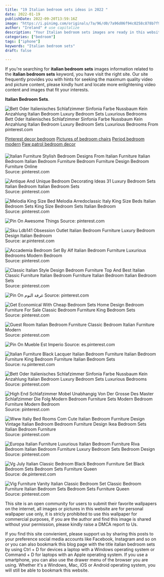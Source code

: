 ```yaml
---
title: "19 Italian bedroom sets ideas in 2022 "
date: 2022-01-19
publishDate: 2022-09-20T13:59:16Z
image: "https://i.pinimg.com/originals/7a/96/d0/7a96d06f94c0258c878b7f9a2429b8a3.jpg"
author: "Ireland" # use capitalize
description: "Your Italian bedroom sets images are ready in this website. Italian bedroom sets are a topic that is being searched for and liked by netizens now. You can Get the Italian bedroom sets files here. Get all royalty-free photos."
categories: ["bedroom"]
tags: ["iphone"]
keywords: "Italian bedroom sets"
draft: false

---
```


If you're searching for **italian bedroom sets** images information related to the **italian bedroom sets** keyword, you have visit the right  site.  Our site frequently  provides you with  hints  for seeking  the maximum  quality video and picture  content, please kindly hunt and locate more enlightening video content and images  that fit your interests.

**Italian Bedroom Sets**. 

![Bett Oder Italienisches Schlafzimmer Sinfonia Farbe Nussbaum Kein Anzahlung Italian Bedroom Luxury Bedroom Sets Luxurious Bedrooms](https://i.pinimg.com/736x/85/7d/eb/857debc988e1f4adf6407b2fd53933b6.jpg "Bett Oder Italienisches Schlafzimmer Sinfonia Farbe Nussbaum Kein Anzahlung Italian Bedroom Luxury Bedroom Sets Luxurious Bedrooms")
Bett Oder Italienisches Schlafzimmer Sinfonia Farbe Nussbaum Kein Anzahlung Italian Bedroom Luxury Bedroom Sets Luxurious Bedrooms From pinterest.com

[Pinterest decor bedroom](/pinterest-decor-bedroom/)
[Pictures of bedroom chairs](/pictures-of-bedroom-chairs/)
[Period bedroom modern](/period-bedroom-modern/)
[Paw patrol bedroom decor](/paw-patrol-bedroom-decor/)



### 

 


![Italian Furniture Stylish Bedroom Designs From Italian Furniture Italian Bedroom Italian Bedroom Furniture Bedroom Furniture Design Bedroom Furniture Online](https://i.pinimg.com/originals/a0/ae/70/a0ae7021343011559821baf14dcb41d8.jpg "Italian Furniture Stylish Bedroom Designs From Italian Furniture Italian Bedroom Italian Bedroom Furniture Bedroom Furniture Design Bedroom Furniture Online")
Source: pinterest.com

 

![Antique And Unique Bedroom Decorating Ideas 31 Luxury Bedroom Sets Italian Bedroom Italian Bedroom Sets](https://i.pinimg.com/736x/16/9b/ed/169bed7684c97373a72f4747e6a757e7.jpg "Antique And Unique Bedroom Decorating Ideas 31 Luxury Bedroom Sets Italian Bedroom Italian Bedroom Sets")
Source: pinterest.com

 

![Melodia King Size Bed Melodia Arredoclassic Italy King Size Beds Italian Bedroom Sets King Size Bedroom Sets Italian Bedroom](https://i.pinimg.com/originals/01/86/2f/01862fde1c0a9229873eca4414fafec3.jpg "Melodia King Size Bed Melodia Arredoclassic Italy King Size Beds Italian Bedroom Sets King Size Bedroom Sets Italian Bedroom")
Source: pinterest.com

 

![Pin On Awesome Things](https://i.pinimg.com/originals/d0/92/bc/d092bc268bfbc767ce13450f2abc9e21.jpg "Pin On Awesome Things")
Source: pinterest.com

 

![Sku Ldb141 Obsession Outlet Italian Bedroom Furniture Luxury Bedroom Design Italian Bedroom](https://i.pinimg.com/originals/0e/e0/85/0ee085d73bf3ffd0d66140b4a78d0f4a.jpg "Sku Ldb141 Obsession Outlet Italian Bedroom Furniture Luxury Bedroom Design Italian Bedroom")
Source: ar.pinterest.com

 

![Accademia Bedroom Set By Alf Italian Bedroom Furniture Luxurious Bedrooms Modern Bedroom](https://i.pinimg.com/originals/27/83/01/278301b134af3a5736fe4f0b2a5cabba.jpg "Accademia Bedroom Set By Alf Italian Bedroom Furniture Luxurious Bedrooms Modern Bedroom")
Source: pinterest.com

 

![Classic Italian Style Design Bedroom Furniture Top And Best Italian Classic Furniture Italian Bedroom Furniture Italian Bedroom Italian Bedroom Sets](https://i.pinimg.com/originals/ed/0a/c1/ed0ac14167080b57094eaee6f9378f66.jpg "Classic Italian Style Design Bedroom Furniture Top And Best Italian Classic Furniture Italian Bedroom Furniture Italian Bedroom Italian Bedroom Sets")
Source: pinterest.com

 

![Pin On غرفة النوم](https://i.pinimg.com/736x/77/e4/e6/77e4e65cac34af3a3c99cf95cce045ce.jpg "Pin On غرفة النوم")
Source: pinterest.com

 

![Get Economical With Cheap Bedroom Sets Home Design Bedroom Furniture For Sale Classic Bedroom Furniture King Bedroom Sets](https://i.pinimg.com/736x/f8/0f/8e/f80f8e007ab25e94622cada982d29a16.jpg "Get Economical With Cheap Bedroom Sets Home Design Bedroom Furniture For Sale Classic Bedroom Furniture King Bedroom Sets")
Source: pinterest.com

 

![Guest Room Italian Bedroom Furniture Classic Bedroom Italian Furniture Modern](https://i.pinimg.com/originals/86/c7/e4/86c7e4f803eb69c4d42ba08603df7dab.jpg "Guest Room Italian Bedroom Furniture Classic Bedroom Italian Furniture Modern")
Source: pinterest.com

 

![Pin On Mueble Est Imperio](https://i.pinimg.com/originals/c8/c5/74/c8c5747d463b42650e3432040fc5a73d.jpg "Pin On Mueble Est Imperio")
Source: es.pinterest.com

 

![Italian Furniture Black Lacquer Italian Bedroom Furniture Italian Bedroom Furniture King Bedroom Furniture Italian Bedroom Sets](https://i.pinimg.com/originals/5f/97/d4/5f97d47f3a2357c65fc2286fb5ba6f4f.jpg "Italian Furniture Black Lacquer Italian Bedroom Furniture Italian Bedroom Furniture King Bedroom Furniture Italian Bedroom Sets")
Source: ru.pinterest.com

 

![Bett Oder Italienisches Schlafzimmer Sinfonia Farbe Nussbaum Kein Anzahlung Italian Bedroom Luxury Bedroom Sets Luxurious Bedrooms](https://i.pinimg.com/736x/85/7d/eb/857debc988e1f4adf6407b2fd53933b6.jpg "Bett Oder Italienisches Schlafzimmer Sinfonia Farbe Nussbaum Kein Anzahlung Italian Bedroom Luxury Bedroom Sets Luxurious Bedrooms")
Source: pinterest.com

 

![High End Schlafzimmer Mobel Unabhangig Von Der Grosse Des Master Schlafzimmer Die Folg Modern Bedroom Furniture Sets Modern Bedroom Furniture Modern Bedroom](https://i.pinimg.com/originals/1c/6e/a4/1c6ea46aa2de3e78e1557020347de88d.jpg "High End Schlafzimmer Mobel Unabhangig Von Der Grosse Des Master Schlafzimmer Die Folg Modern Bedroom Furniture Sets Modern Bedroom Furniture Modern Bedroom")
Source: pinterest.com

 

![Www Italiy Bed Rooms Com Cute Italian Bedroom Furniture Design Vintage Italian Bedroom Bedroom Furniture Design Ikea Bedroom Sets Italian Bedroom Furniture](https://i.pinimg.com/originals/e7/00/ab/e700abe7860cb3446c6204d7aaeab726.jpg "Www Italiy Bed Rooms Com Cute Italian Bedroom Furniture Design Vintage Italian Bedroom Bedroom Furniture Design Ikea Bedroom Sets Italian Bedroom Furniture")
Source: pinterest.com

 

![Europa Italian Furniture Luxurious Italian Bedroom Furniture Riva Bedroom Italian Bedroom Furniture Luxury Bedroom Sets Bedroom Design](https://i.pinimg.com/originals/53/99/39/5399392f99c81406dff5d58c8157ac0e.jpg "Europa Italian Furniture Luxurious Italian Bedroom Furniture Riva Bedroom Italian Bedroom Furniture Luxury Bedroom Sets Bedroom Design")
Source: pinterest.com

 

![Vg July Italian Classic Bedroom Black Bedroom Furniture Set Black Bedroom Sets Bedroom Sets Furniture Queen](https://i.pinimg.com/originals/87/b4/9e/87b49e0a78edb0c3d62aea2519d2204c.jpg "Vg July Italian Classic Bedroom Black Bedroom Furniture Set Black Bedroom Sets Bedroom Sets Furniture Queen")
Source: de.pinterest.com

 

![Vig Furniture Vanity Italian Classic Bedroom Set Classic Bedroom Furniture Italian Bedroom Sets Bedroom Sets Furniture Queen](https://i.pinimg.com/originals/7a/96/d0/7a96d06f94c0258c878b7f9a2429b8a3.jpg "Vig Furniture Vanity Italian Classic Bedroom Set Classic Bedroom Furniture Italian Bedroom Sets Bedroom Sets Furniture Queen")
Source: pinterest.com

 

This site is an open community for users to submit their favorite wallpapers on the internet, all images or pictures in this website are for personal wallpaper use only, it is stricly prohibited to use this wallpaper for commercial purposes, if you are the author and find this image is shared without your permission, please kindly raise a DMCA report to Us.

If you find this site convienient, please support us by sharing this posts to your preference social media accounts like Facebook, Instagram and so on or you can also bookmark this blog page with the title italian bedroom sets by using Ctrl + D for devices a laptop with a Windows operating system or Command + D for laptops with an Apple operating system. If you use a smartphone, you can also use the drawer menu of the browser you are using. Whether it's a Windows, Mac, iOS or Android operating system, you will still be able to bookmark this website.
